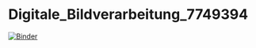 # Digitale_Bildverarbeitung_7749394

[![Binder](https://mybinder.org/badge_logo.svg)](https://mybinder.org/v2/gh/danielschmid03/Digitale_Bildverarbeitung_7749394/master?labpath=DeepDive_7749394.ipynb)
